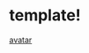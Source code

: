 # template!

[avatar](https://user-images.githubusercontent.com/113062106/236653984-5fe14150-8cda-42ec-bea5-8f6fd24dc7ae.png)
